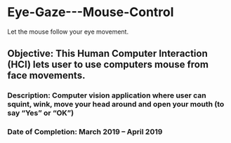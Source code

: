 # Eye-Gaze---Mouse-Control
Let the mouse follow your eye movement.


<h2>Objective: This Human Computer Interaction (HCI) lets user to use computers mouse from face movements.<br>
<h3>Description: Computer vision application where user can squint, wink, move your head around and open your mouth (to say “Yes” or “OK”)<br>
<h3>Date of Completion: March 2019 – April 2019
